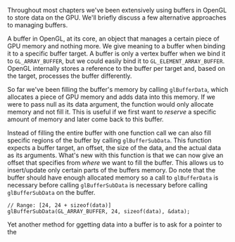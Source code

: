 
Throughout most chapters we've been extensively using buffers in OpenGL to store data on the GPU. We'll briefly discuss a few alternative approaches to managing buffers. 

A buffer in OpenGL, at its core, an object that manages a certain piece of GPU memory and nothing more. We give meaning to a buffer when binding it to a specific buffer target. A buffer is only a vertex buffer when we bind it to `GL_ARRAY_BUFFER`, but we could easily bind it to `GL_ELEMENT_ARRAY_BUFFER`. OpenGL internally stores a reference to the buffer per target and, based on the target, processes the buffer differently. 

So far we've been filling the buffer's memory by calling `glBufferData`, which allocates a piece of GPU memory and adds data into this memory. If we were to pass null as its data argument, the function would only allocate memory and not fill it. This is useful if we first want to *reserve* a specific amount of memory and later come back to this buffer. 

Instead of filling the entire buffer with one function call we can also fill specific regions of the buffer by calling `glBufferSubData`. This function expects a buffer target, an offset, the size of the data, and the actual data as its arguments. What's new with this function is that we can now give an offset that specifies from *where* we want to fill the buffer. This allows us to insert/update only certain parts of the buffers memory. Do note that the buffer should have enough allocated memory so a call to `glBufferData` is necessary before calling `glBufferSubData` is necessary before calling `glBufferSubData` on the buffer. 

```
// Range: [24, 24 + sizeof(data)]
glBufferSubData(GL_ARRAY_BUFFER, 24, sizeof(data), &data);
```

Yet another method for ggetting data into a buffer is to ask for a pointer to the 
